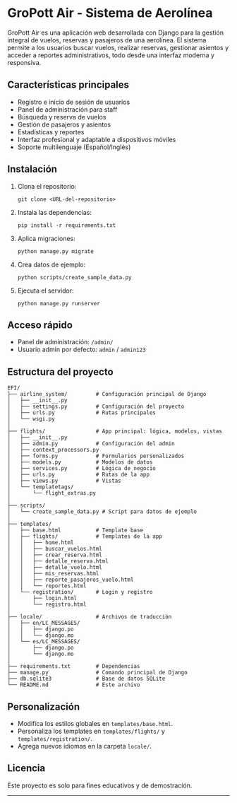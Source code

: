 # GroPott Air - Sistema de Aerolínea

GroPott Air es una aplicación web desarrollada con Django para la gestión integral de vuelos, reservas y pasajeros de una aerolínea. El sistema permite a los usuarios buscar vuelos, realizar reservas, gestionar asientos y acceder a reportes administrativos, todo desde una interfaz moderna y responsiva.

## Características principales
- Registro e inicio de sesión de usuarios
- Panel de administración para staff
- Búsqueda y reserva de vuelos
- Gestión de pasajeros y asientos
- Estadísticas y reportes
- Interfaz profesional y adaptable a dispositivos móviles
- Soporte multilenguaje (Español/Inglés)

## Instalación
1. Clona el repositorio:
   ```
   git clone <URL-del-repositorio>
   ```
2. Instala las dependencias:
   ```
   pip install -r requirements.txt
   ```
3. Aplica migraciones:
   ```
   python manage.py migrate
   ```
4. Crea datos de ejemplo:
   ```
   python scripts/create_sample_data.py
   ```
5. Ejecuta el servidor:
   ```
   python manage.py runserver
   ```

## Acceso rápido
- Panel de administración: `/admin/`
- Usuario admin por defecto: `admin` / `admin123`

## Estructura del proyecto
```
EFI/
├── airline_system/         # Configuración principal de Django
│   ├── __init__.py
│   ├── settings.py         # Configuración del proyecto
│   ├── urls.py             # Rutas principales
│   └── wsgi.py
│
├── flights/                # App principal: lógica, modelos, vistas
│   ├── __init__.py
│   ├── admin.py            # Configuración del admin
│   ├── context_processors.py
│   ├── forms.py            # Formularios personalizados
│   ├── models.py           # Modelos de datos
│   ├── services.py         # Lógica de negocio
│   ├── urls.py             # Rutas de la app
│   ├── views.py            # Vistas
│   └── templatetags/
│       └── flight_extras.py
│
├── scripts/
│   └── create_sample_data.py # Script para datos de ejemplo
│
├── templates/
│   ├── base.html           # Template base
│   ├── flights/            # Templates de la app
│   │   ├── home.html
│   │   ├── buscar_vuelos.html
│   │   ├── crear_reserva.html
│   │   ├── detalle_reserva.html
│   │   ├── detalle_vuelo.html
│   │   ├── mis_reservas.html
│   │   ├── reporte_pasajeros_vuelo.html
│   │   └── reportes.html
│   └── registration/       # Login y registro
│       ├── login.html
│       └── registro.html
│
├── locale/                 # Archivos de traducción
│   ├── en/LC_MESSAGES/
│   │   ├── django.po
│   │   └── django.mo
│   └── es/LC_MESSAGES/
│       ├── django.po
│       └── django.mo
│
├── requirements.txt        # Dependencias
├── manage.py               # Comando principal de Django
├── db.sqlite3              # Base de datos SQLite
└── README.md               # Este archivo
```

## Personalización
- Modifica los estilos globales en `templates/base.html`.
- Personaliza los templates en `templates/flights/` y `templates/registration/`.
- Agrega nuevos idiomas en la carpeta `locale/`.

## Licencia
Este proyecto es solo para fines educativos y de demostración.

---

